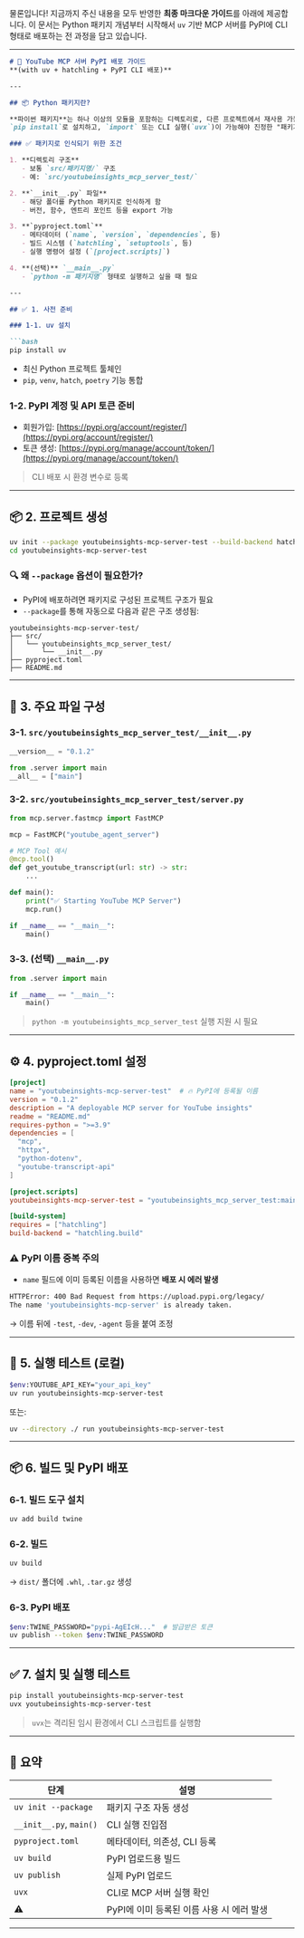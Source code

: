 물론입니다! 지금까지 주신 내용을 모두 반영한 **최종 마크다운 가이드**를 아래에 제공합니다.
이 문서는 Python 패키지 개념부터 시작해서 `uv` 기반 MCP 서버를 PyPI에 CLI 형태로 배포하는 전 과정을 담고 있습니다.

---

````markdown
# 🧠 YouTube MCP 서버 PyPI 배포 가이드  
**(with uv + hatchling + PyPI CLI 배포)**

---

## 📦 Python 패키지란?

**파이썬 패키지**는 하나 이상의 모듈을 포함하는 디렉토리로, 다른 프로젝트에서 재사용 가능한 코드의 단위입니다.  
`pip install`로 설치하고, `import` 또는 CLI 실행(`uvx`)이 가능해야 진정한 "패키지"로 취급됩니다.

### ✅ 패키지로 인식되기 위한 조건

1. **디렉토리 구조**
   - 보통 `src/패키지명/` 구조
   - 예: `src/youtubeinsights_mcp_server_test/`

2. **`__init__.py` 파일**
   - 해당 폴더를 Python 패키지로 인식하게 함
   - 버전, 함수, 엔트리 포인트 등을 export 가능

3. **`pyproject.toml`**
   - 메타데이터 (`name`, `version`, `dependencies`, 등)
   - 빌드 시스템 (`hatchling`, `setuptools`, 등)
   - 실행 명령어 설정 (`[project.scripts]`)

4. **(선택)** `__main__.py`
   - `python -m 패키지명` 형태로 실행하고 싶을 때 필요

---

## ✅ 1. 사전 준비

### 1-1. uv 설치

```bash
pip install uv
````

* 최신 Python 프로젝트 툴체인
* `pip`, `venv`, `hatch`, `poetry` 기능 통합

### 1-2. PyPI 계정 및 API 토큰 준비

* 회원가입: [https://pypi.org/account/register/](https://pypi.org/account/register/)
* 토큰 생성: [https://pypi.org/manage/account/token/](https://pypi.org/manage/account/token/)

> CLI 배포 시 환경 변수로 등록

---

## 📦 2. 프로젝트 생성

```bash
uv init --package youtubeinsights-mcp-server-test --build-backend hatch
cd youtubeinsights-mcp-server-test
```

### 🔍 왜 `--package` 옵션이 필요한가?

* PyPI에 배포하려면 패키지로 구성된 프로젝트 구조가 필요
* `--package`를 통해 자동으로 다음과 같은 구조 생성됨:

```
youtubeinsights-mcp-server-test/
├── src/
│   └── youtubeinsights_mcp_server_test/
│       └── __init__.py
├── pyproject.toml
├── README.md
```

---

## 🧠 3. 주요 파일 구성

### 3-1. `src/youtubeinsights_mcp_server_test/__init__.py`

```python
__version__ = "0.1.2"

from .server import main
__all__ = ["main"]
```

### 3-2. `src/youtubeinsights_mcp_server_test/server.py`

```python
from mcp.server.fastmcp import FastMCP

mcp = FastMCP("youtube_agent_server")

# MCP Tool 예시
@mcp.tool()
def get_youtube_transcript(url: str) -> str:
    ...

def main():
    print("✅ Starting YouTube MCP Server")
    mcp.run()

if __name__ == "__main__":
    main()
```

### 3-3. (선택) `__main__.py`

```python
from .server import main

if __name__ == "__main__":
    main()
```

> `python -m youtubeinsights_mcp_server_test` 실행 지원 시 필요

---

## ⚙️ 4. pyproject.toml 설정

```toml
[project]
name = "youtubeinsights-mcp-server-test"  # 🔥 PyPI에 등록될 이름
version = "0.1.2"
description = "A deployable MCP server for YouTube insights"
readme = "README.md"
requires-python = ">=3.9"
dependencies = [
  "mcp",
  "httpx",
  "python-dotenv",
  "youtube-transcript-api"
]

[project.scripts]
youtubeinsights-mcp-server-test = "youtubeinsights_mcp_server_test:main"

[build-system]
requires = ["hatchling"]
build-backend = "hatchling.build"
```

### ⚠️ PyPI 이름 중복 주의

* `name` 필드에 이미 등록된 이름을 사용하면 **배포 시 에러 발생**

```bash
HTTPError: 400 Bad Request from https://upload.pypi.org/legacy/
The name 'youtubeinsights-mcp-server' is already taken.
```

→ 이름 뒤에 `-test`, `-dev`, `-agent` 등을 붙여 조정

---

## 🧪 5. 실행 테스트 (로컬)

```bash
$env:YOUTUBE_API_KEY="your_api_key"
uv run youtubeinsights-mcp-server-test
```

또는:

```bash
uv --directory ./ run youtubeinsights-mcp-server-test
```

---

## 📦 6. 빌드 및 PyPI 배포

### 6-1. 빌드 도구 설치

```bash
uv add build twine
```

### 6-2. 빌드

```bash
uv build
```

→ `dist/` 폴더에 `.whl`, `.tar.gz` 생성

### 6-3. PyPI 배포

```bash
$env:TWINE_PASSWORD="pypi-AgEIcH..."  # 발급받은 토큰
uv publish --token $env:TWINE_PASSWORD
```

---

## ✅ 7. 설치 및 실행 테스트

```bash
pip install youtubeinsights-mcp-server-test
uvx youtubeinsights-mcp-server-test
```

> `uvx`는 격리된 임시 환경에서 CLI 스크립트를 실행함

---

## 📌 요약

| 단계                      | 설명                         |
| ----------------------- | -------------------------- |
| `uv init --package`     | 패키지 구조 자동 생성               |
| `__init__.py`, `main()` | CLI 실행 진입점                 |
| `pyproject.toml`        | 메타데이터, 의존성, CLI 등록         |
| `uv build`              | PyPI 업로드용 빌드               |
| `uv publish`            | 실제 PyPI 업로드                |
| `uvx`                   | CLI로 MCP 서버 실행 확인          |
| ⚠️                      | PyPI에 이미 등록된 이름 사용 시 에러 발생 |

---
